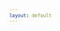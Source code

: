```yaml
---
layout: default
---
```


<!-- VARIABLES -->
<script>
    //
    //CANCION
    var cancion = "AJR - The Dumb Song";
    //
    //WALLPAPER
    var titulo = "Artstation";
    var texto = "huleeb";
    var wfuente = "https://www.artstation.com/artwork/ao0dwR";
    //
    //PISTAS
    var vocals = "https://files.catbox.moe/xilscn.flac";
    var instrumental = "https://files.catbox.moe/0fwwtx.flac";
    //
    //VIDEO LOSSELESS
    var videoText = "Catbox"; 
    var videoLink = "https://files.catbox.moe/p8furx.mp4";
    //
    //ARTISTA 1
    var artist = "AJR";
    var tidal = "https://tidal.com/browse/artist/5073699";
    var spotify = "https://open.spotify.com/artist/6s22t5Y3prQHyaHWUN1R1C?si=Jg1xmwAGTe-626dDc-TWYA";
    var instagram = "https://www.instagram.com/AJRBrothers/";
    var twitter = "https://twitter.com/AJRBrothers/";
    var soundcloud = "https://soundcloud.com/ajrbrothers";
    var website = "https://www.ajrbrothers.com/";
    var facebook = "https://www.facebook.com/AJRBrothers/";
    var youtube = "https://www.youtube.com/channel/UCQ5w3fSomzziZfO7neK7eAg";
    var discord = "";
    //
    //ARTISTA 2
    var artist2 = "";
    var tidal2 = "";
    var spotify2 = "";
    var instagram2 = "";
    var twitter2 = "";
    var soundcloud2 = "";
    var website2 = "";
    var facebook2 = "";
    var youtube2 = "";
    var discord2 = "";
    //
    //ARTISTA 3
    var artist3 = "";
    var tidal3 = "";
    var spotify3 = "";
    var instagram3 = "";
    var twitter3 = "";
    var soundcloud3 = "";
    var website3 = "";
    var facebook3 = "";
    var youtube3 = "";
    var discord3 = "";
   //
</script>
<!-- ESTILOS -->

<head>
    <style>
        body {
            font-family: "Times New Roman", Times, serif;
            font-size: 62.5%;
            width: 100%;
        }

        table {
            border-collapse: collapse;
            font-size: 1rem;
            width: 120ch;
        }

        th,
        td {
            padding: 8px;
        }

        tr td:first-child {
            text-align: right;
        }

        tr td:nth-child(2) {
            text-align: left;
        }

        .titulo {
            text-align: center;
        }

        .ingles {
            text-align: right;
            width: 50%;
        }

        .espanol {
            text-align: left;
            width: 50%;
        }

        .borde-derecho {
            border-right: 1px solid black;
        }

        .mitad-tamano {
            font-size: 50%;
            display: block;
            margin-top: -2px;
            margin-bottom: 0px;
        }

        .top-align {
            vertical-align: top;
        }

        .align-left {
            text-align: left;
        }

        .mid-align {
            vertical-align: middle;
        }

        .tab {
            display: inline-block;
            margin-left: 1.5rem;
        }
    </style>
</head>
<!-- CUERPO CON LA TABLA -->

<body>
    <table>
        <tr>
            <th colspan="4" class="titulo">Título</th>
        </tr>
        <tr>
            <th colspan="2" class="ingles borde-derecho">English</th>
            <th colspan="2" class="espanol">Español</th>
        </tr>
        <tr>
            <td colspan="2">Oh, In My Head</td>
            <td colspan="2">Oh, En Mi Cabeza</td>
        </tr>
        <tr>
            <td colspan="2"></td>
            <td colspan="2">ㅤ</td>
        </tr>
        <tr>
            <td colspan="2">You Said With Certainty</td>
            <td colspan="2">Dijiste Con Seguridad</td>
        </tr>
        <tr>
            <td colspan="2">I May Be The Dumbest Person That You′Ve Ever Seen</td>
            <td colspan="2">Que Podría Ser La Persona Más Tonta Que Hayas Visto</td>
        </tr>
        <tr>
            <td colspan="2">You Think You're Hurting Me</td>
            <td colspan="2">Piensas Que Me Haces Sufrir</td>
        </tr>
        <tr>
            <td colspan="2">Bet You Won′t Believe It, But You Kinda Set Me Free</td>
            <td colspan="2">Tal Vez Te Sorprenda, Pero Me Liberaste Un Poco</td>
        </tr>
        <tr>
            <td colspan="2">ㅤ</td>
            <td colspan="2">ㅤ</td>
        </tr>
        <tr>
            <td colspan="2">You've Mentioned Adderall</td>
            <td colspan="2">Mencionaste Unos Fármacos</td>
        </tr>
        <tr>
            <td colspan="2">Slip This Guy A Sedative, He's Bouncing Off The Wall</td>
            <td colspan="2">"Seden A Ese Chico, Está A Punto De Explotar De Tanta Energía"</td>
        </tr>
        <tr>
            <td colspan="2">Honey, It′s No Big Deal</td>
            <td colspan="2">Tranquila, No Es Para Tanto</td>
        </tr>
        <tr>
            <td colspan="2">We′ll Get You Back To College, You Could Study Somethin' Real</td>
            <td colspan="2">"Te Devolveremos A La Universidad, Así Podrás Estudiar Algo De Verdad"</td>
        </tr>
        <tr>
            <td colspan="2">ㅤ</td>
            <td colspan="2">ㅤ</td>
        </tr>
        <tr>
            <td colspan="2">So If That′s How You Feel</td>
            <td colspan="2">Así Que Si Eso Es Lo Que Piensas</td>
        </tr>
        <tr>
            <td colspan="2">When We Go Down</td>
            <td colspan="2">Cuando Estamos Débiles</td>
        </tr>
        <tr>
            <td colspan="2">When Kingdom Come</td>
            <td colspan="2">Cuando Todo Se Desmorona</td>
        </tr>
        <tr>
            <td colspan="2">ㅤ</td>
            <td colspan="2">ㅤ</td>
        </tr>
        <tr>
            <td colspan="2">Don't Look At Me, Don′t Look At Me</td>
            <td colspan="2">No Me Mires A Mi, No Me Mires A Mi</td>
        </tr>
        <tr>
            <td colspan="2">I'm Just Too Dumb</td>
            <td colspan="2">Soy Demasiado Tonto</td>
        </tr>
        <tr>
            <td colspan="2">I′D Love To Stay (Love To Stay)</td>
            <td colspan="2">Me Encantaría Quedarme (Me Encantaría Quedarme)</td>
        </tr>
        <tr>
            <td colspan="2">But Like You Said (Like You Said)</td>
            <td colspan="2">Pero Como Dijiste (Como Dijiste)</td>
        </tr>
        <tr>
            <td colspan="2">Don't Look At Me, 'Cause I Got Nothin′ In My Head</td>
            <td colspan="2">No Me Mires, Porque No Tengo Nada En Mi Cabeza</td>
        </tr>
        <tr>
            <td colspan="2">Oh, In My Head</td>
            <td colspan="2">Oh, En Mi Cabeza</td>
        </tr>
        <tr>
            <td colspan="2">ㅤ</td>
            <td colspan="2">ㅤ</td>
        </tr>
        <tr>
            <td colspan="2">Too Dumb For Breakin′ Up</td>
            <td colspan="2">Soy Demasiado Tonto Para Terminarte</td>
        </tr>
        <tr>
            <td colspan="2">I'd Do It In Person, But I′d Probably Mess It Up</td>
            <td colspan="2">Lo Haría En Persona, Pero Probablemente Lo Arruinaría</td>
        </tr>
        <tr>
            <td colspan="2">I'll Text You, That′s Enough</td>
            <td colspan="2">Te Enviaré Un Mensaje De Texto, Eso Es Suficiente</td>
        </tr>
        <tr>
            <td colspan="2">That's How Empty-Headed People Get Through Stuff</td>
            <td colspan="2">Así Es Como Las Personas Con Nada En La Cabeza Se Las Arreglan</td>
        </tr>
        <tr>
            <td colspan="2">ㅤ</td>
            <td colspan="2">ㅤ</td>
        </tr>
        <tr>
            <td colspan="2">Your World Is Ending Soon</td>
            <td colspan="2">Tu Mundo Se Está Terminando Pronto</td>
        </tr>
        <tr>
            <td colspan="2">Mine′s A Little Better 'Cause I Never Watch The News</td>
            <td colspan="2">El Mío Está Un Poco Mejor Porque Nunca Veo Las Noticias</td>
        </tr>
        <tr>
            <td colspan="2">You Make My Lunch Today</td>
            <td colspan="2">Me Preparaste El Almuerzo Hoy</td>
        </tr>
        <tr>
            <td colspan="2">I Would Do It, But I Couldn't Work My Microwave</td>
            <td colspan="2">Lo Haría Yo, Pero No Podría Hacer Funcionar Mi Microondas :D</td>
        </tr>
        <tr>
            <td colspan="2">So If That′s What You′Re Saying</td>
            <td colspan="2">Así Que Si Eso Es Lo Que Piensas</td>
        </tr>
        <tr>
            <td colspan="2">ㅤ</td>
            <td colspan="2">ㅤ</td>
        </tr>
        <tr>
            <td colspan="2">When We Go Down</td>
            <td colspan="2">Cuando Estamos Débiles</td>
        </tr>
        <tr>
            <td colspan="2">When Kingdom Come</td>
            <td colspan="2">Cuando Todo Se Desmorona</td>
        </tr>
        <tr>
            <td colspan="2">ㅤ</td>
            <td colspan="2">ㅤ</td>
        </tr>
        <tr>
            <td colspan="2">Don't Look At Me, Don′t Look At Me</td>
            <td colspan="2">No Me Mires A Mi, No Me Mires A Mi</td>
        </tr>
        <tr>
            <td colspan="2">I'm Just Too Dumb</td>
            <td colspan="2">Soy Demasiado Tonto</td>
        </tr>
        <tr>
            <td colspan="2">I′d Love To Stay (Love To Stay)</td>
            <td colspan="2">Me Encantaría Quedarme (Me Encantaría Quedarme)</td>
        </tr>
        <tr>
            <td colspan="2">But Like You Said (Like You Said)</td>
            <td colspan="2">Pero Como Dijiste (Como Dijiste)</td>
        </tr>
        <tr>
            <td colspan="2">Don't Look At Me, ′Cause I Got Nothin' In My Head</td>
            <td colspan="2">No Me Mires, Porque No Tengo Nada En Mi Cabeza</td>
        </tr>
        <tr>
            <td colspan="2">Oh, In My Head</td>
            <td colspan="2">Oh, En Mi Cabeza</td>
        </tr>
        <tr>
            <td colspan="2">ㅤ</td>
            <td colspan="2">ㅤ</td>
        </tr>
        <tr>
            <td colspan="2">You Should Not Have Done That</td>
            <td colspan="2">No Deberías Haber Hecho Eso :D</td>
        </tr>
        <tr>
            <td colspan="2">ㅤ</td>
            <td colspan="2">ㅤ</td>
        </tr>
        <tr>
            <td colspan="2">When We Go Down (We Go Down)</td>
            <td colspan="2">Cuando Estamos Débiles (Estamos Débiles)</td>
        </tr>
        <tr>
            <td colspan="2">When Kingdom Come (Kingdom Come)</td>
            <td colspan="2">Cuando Todo Se Desmorona (Se Desmorona)</td>
        </tr>
        <tr>
            <td colspan="2">ㅤ</td>
            <td colspan="2">ㅤ</td>
        </tr>
        <tr>
            <td colspan="2">Don't Look At Me, Don′t Look At Me</td>
            <td colspan="2">No Me Mires A Mi, No Me Mires A Mi</td>
        </tr>
        <tr>
            <td colspan="2">I′m Much Too Dumb</td>
            <td colspan="2">Soy Tonto Mucho Demasiado</td>
        </tr>
        <tr>
            <td colspan="2">I'd Love To Stay (Love To Stay)</td>
            <td colspan="2">Me Encantaría Quedarme (Me Encantaría Quedarme)</td>
        </tr>
        <tr>
            <td colspan="2">But Like You Said (Like You Said)</td>
            <td colspan="2">Pero Como Dijiste (Como Dijiste)</td>
        </tr>
        <tr>
            <td colspan="2">Don′T Look At Me, 'Cause I Got Nothin′ In My Head</td>
            <td colspan="2">No Me Mires, Porque No Tengo Nada En Mi Cabeza</td>
        </tr>
        <tr>
            <td colspan="2">Oh, In My Head</td>
            <td colspan="2">Oh, En Mi Cabeza</td>
        </tr>
        <tr>
            <td colspan="2">Oh, In My Head</td>
            <td colspan="2">Oh, En Mi Cabeza</td>
        </tr>
        <tr>
            <td colspan="2">ㅤ</td>
            <td colspan="2">ㅤ</td>
        </tr>
        <tr>
            <td colspan="2">When We Go Down</td>
            <td colspan="2">Cuando Estamos Débiles</td>
        </tr>
        <tr>
            <td colspan="2">When Kingdom Come</td>
            <td colspan="2">Cuando Todo Se Desmorona</td>
        </tr>
        <tr>
            <td colspan="2">Don't Look At Me, Don′t Look At Me</td>
            <td colspan="2">No Me Mires A Mi, No Me Mires A Mi</td>
        </tr>
        <tr>
            <td colspan="2">I'm Just Too Dumb.</td>
            <td colspan="2">Soy Demasiado Tonto.</td>
        </tr>
        <tr>
            <td class="top-align align-left" style="text-align: left;"><span id="spanWallpaper"><b>Wallpaper:</b><span
                        class="mitad-tamano">(Usado
                        en mi
                        video)</span><span id="FuenteW1">Oficial: bitbird</span></span>
            </td>
            <td class="top-align" style="text-align: left;"><span id="UrlsArtista1"></span></td>
            <td class="top-align" style="text-align: right;">Interpretación por: <b>Argel H</b><br>Redes:<br><a
                    href="https://linktr.ee/iamargelh" target="_blank">linktr.ee/iamargelh</a></td>
            <td class="top-align align-left" width="140ch"><img src="https://i.imgur.com/RQLfOkU.gif" width="80ch"></td>
        </tr>
    </table>
    <!-- INFIERNO DE LOS SCIRPT -->
    <script>
        var tituloc = document.querySelector(".titulo");
        tituloc.textContent = cancion;
        tituloc.style.textAlign = "center";
        document.title = "(ArgelH-Subs) " + cancion;
        var fuenteW1 = document.getElementById("FuenteW1");
        fuenteW1.innerHTML = titulo + ": ";
        var enlace = document.createElement("a");
        var link = document.querySelector("link[rel~='icon']");
        link = document.createElement("link");
        link.rel = "icon";
        document.head.appendChild(link);
        link.href = "https://i.imgur.com/yDkaBI1.png";
        if (wfuente) {
            enlace.href = wfuente;
            enlace.target = "_blank";
        }
        enlace.textContent = texto;
        enlace.style.fontStyle = "italic";
        fuenteW1.appendChild(enlace);
        if (vocals || instrumental) {
            var spanWallpaper = document.getElementById("spanWallpaper");
            spanWallpaper.appendChild(document.createElement("br"));
            var audiosSpan = document.createElement("span");
            audiosSpan.innerHTML = "<strong>Audios:</strong>";
            spanWallpaper.parentNode.insertBefore(audiosSpan, spanWallpaper.nextSibling);
            var extractedText = document.createElement("span");
            extractedText.textContent = "(Extraídos de la canción)";
            extractedText.style.fontSize = "50%";
            extractedText.style.display = "block";
            extractedText.style.marginTop = "-2px";
            extractedText.style.marginBottom = "0px";
            audiosSpan.appendChild(extractedText);
            if (vocals) {
                var vocalsLink = document.createElement("a");
                vocalsLink.href = vocals;
                vocalsLink.target = "_blank";
                vocalsLink.textContent = "Acapella";
                audiosSpan.appendChild(vocalsLink);
                audiosSpan.appendChild(document.createElement("br"));
            }
            if (instrumental) {
                var instrumentalLink = document.createElement("a");
                instrumentalLink.href = instrumental;
                instrumentalLink.target = "_blank";
                instrumentalLink.textContent = "Instrumental";
                audiosSpan.appendChild(instrumentalLink);
            }
        }
    </script>
    <script>
        var celdaUrlsArtista1 = document.getElementById("UrlsArtista1");
        var artistName = document.createElement("strong");
        artistName.textContent = artist + ":";
        celdaUrlsArtista1.appendChild(artistName);
        celdaUrlsArtista1.appendChild(document.createElement("br")); // AÑADE UN SALTO DE LINEA DESPUES DEL ARTISTA
        if (tidal) {
            var enlaceTidal = document.createElement("a");
            enlaceTidal.href = tidal;
            enlaceTidal.target = "_blank";
            enlaceTidal.textContent = "Tidal";
            celdaUrlsArtista1.appendChild(enlaceTidal);
            celdaUrlsArtista1.appendChild(document.createElement("br"));
        }
        if (spotify) {
            var UrlsArtista1potify = document.createElement("a");
            UrlsArtista1potify.href = spotify;
            UrlsArtista1potify.target = "_blank";
            UrlsArtista1potify.textContent = "Spotify";
            celdaUrlsArtista1.appendChild(UrlsArtista1potify);
            celdaUrlsArtista1.appendChild(document.createElement("br"));
        }
        if (soundcloud) {
            var UrlsArtista1oundCloud = document.createElement("a");
            UrlsArtista1oundCloud.href = soundcloud;
            UrlsArtista1oundCloud.target = "_blank";
            UrlsArtista1oundCloud.textContent = "SoundCloud";
            celdaUrlsArtista1.appendChild(UrlsArtista1oundCloud);
            celdaUrlsArtista1.appendChild(document.createElement("br"));
        }
        if (youtube) {
            var enlaceYouTube = document.createElement("a");
            enlaceYouTube.href = youtube;
            enlaceYouTube.target = "_blank";
            enlaceYouTube.textContent = "YouTube";
            celdaUrlsArtista1.appendChild(enlaceYouTube);
            celdaUrlsArtista1.appendChild(document.createElement("br"));
        }
        if (website) {
            var enlaceWebsite = document.createElement("a");
            enlaceWebsite.href = website;
            enlaceWebsite.target = "_blank";
            enlaceWebsite.textContent = "Website";
            celdaUrlsArtista1.appendChild(enlaceWebsite);
            celdaUrlsArtista1.appendChild(document.createElement("br"));
        }
        if (discord) {
            var enlacediscord = document.createElement("a");
            enlacediscord.href = discord;
            enlacediscord.target = "_blank";
            enlacediscord.textContent = "Discord";
            celdaUrlsArtista1.appendChild(enlacediscord);
            celdaUrlsArtista1.appendChild(document.createElement("br"));
        }
        if (instagram) {
            var enlaceInstagram = document.createElement("a");
            enlaceInstagram.href = instagram;
            enlaceInstagram.target = "_blank";
            enlaceInstagram.textContent = "Instagram";
            celdaUrlsArtista1.appendChild(enlaceInstagram);
            celdaUrlsArtista1.appendChild(document.createElement("br"));
        }
        if (facebook) {
            var enlaceFacebook = document.createElement("a");
            enlaceFacebook.href = facebook;
            enlaceFacebook.target = "_blank";
            enlaceFacebook.textContent = "Facebook";
            celdaUrlsArtista1.appendChild(enlaceFacebook);
            celdaUrlsArtista1.appendChild(document.createElement("br"));
        }
        if (twitter) {
            var enlacetwitter = document.createElement("a");
            enlacetwitter.href = twitter;
            enlacetwitter.target = "_blank";
            enlacetwitter.textContent = "Twitter";
            celdaUrlsArtista1.appendChild(enlacetwitter);
        }
    </script>
    <script>
        if (artist2) {
            var celdaUrlsArtista1 = document.getElementById("UrlsArtista1");
            celdaUrlsArtista1.appendChild(document.createElement("br"));
            celdaUrlsArtista1.appendChild(document.createElement("br"));
            var celdaUrlsArtista2 = document.createElement("span");
            celdaUrlsArtista2.id = "UrlsArtista2";
            celdaUrlsArtista1.parentNode.insertBefore(celdaUrlsArtista2, celdaUrlsArtista1.nextSibling);
            var artistName2 = document.createElement("strong");
            artistName2.textContent = artist2 + ":";
            celdaUrlsArtista2.appendChild(artistName2);
            celdaUrlsArtista2.appendChild(document.createElement("br"));
            if (tidal2) {
                var enlaceTidal = document.createElement("a");
                enlaceTidal.href = tidal2;
                enlaceTidal.target = "_blank";
                enlaceTidal.textContent = "Tidal";
                celdaUrlsArtista2.appendChild(enlaceTidal);
                celdaUrlsArtista2.appendChild(document.createElement("br"));
            }
            if (spotify2) {
                var UrlsArtista1potify = document.createElement("a");
                UrlsArtista1potify.href = spotify2;
                UrlsArtista1potify.target = "_blank";
                UrlsArtista1potify.textContent = "Spotify";
                celdaUrlsArtista2.appendChild(UrlsArtista1potify);
                celdaUrlsArtista2.appendChild(document.createElement("br"));
            }
            if (soundcloud2) {
                var UrlsArtista1oundCloud = document.createElement("a");
                UrlsArtista1oundCloud.href = soundcloud2;
                UrlsArtista1oundCloud.target = "_blank";
                UrlsArtista1oundCloud.textContent = "SoundCloud";
                celdaUrlsArtista2.appendChild(UrlsArtista1oundCloud);
                celdaUrlsArtista2.appendChild(document.createElement("br"));
            }
            if (youtube2) {
                var enlaceYouTube = document.createElement("a");
                enlaceYouTube.href = youtube2;
                enlaceYouTube.target = "_blank";
                enlaceYouTube.textContent = "YouTube";
                celdaUrlsArtista2.appendChild(enlaceYouTube);
                celdaUrlsArtista2.appendChild(document.createElement("br"));
            }
            if (website2) {
                var enlaceWebsite = document.createElement("a");
                enlaceWebsite.href = website;
                enlaceWebsite.target = "_blank";
                enlaceWebsite.textContent = "Website";
                celdaUrlsArtista2.appendChild(enlaceWebsite);
                celdaUrlsArtista2.appendChild(document.createElement("br"));
            }
            if (discord2) {
                var enlacediscord = document.createElement("a");
                enlacediscord.href = discord2;
                enlacediscord.target = "_blank";
                enlacediscord.textContent = "Discord";
                celdaUrlsArtista2.appendChild(enlacediscord);
                celdaUrlsArtista2.appendChild(document.createElement("br"));
            }
            if (instagram) {
                var enlaceInstagram = document.createElement("a");
                enlaceInstagram.href = instagram;
                enlaceInstagram.target = "_blank";
                enlaceInstagram.textContent = "Instagram";
                celdaUrlsArtista2.appendChild(enlaceInstagram);
                celdaUrlsArtista2.appendChild(document.createElement("br"));
            }
            if (facebook2) {
                var enlaceFacebook = document.createElement("a");
                enlaceFacebook.href = facebook2;
                enlaceFacebook.target = "_blank";
                enlaceFacebook.textContent = "Facebook";
                celdaUrlsArtista2.appendChild(enlaceFacebook);
                celdaUrlsArtista2.appendChild(document.createElement("br"));
            }
            if (twitter2) {
                var enlacetwitter = document.createElement("a");
                enlacetwitter.href = twitter2;
                enlacetwitter.target = "_blank";
                enlacetwitter.textContent = "Twitter";
                celdaUrlsArtista2.appendChild(enlacetwitter);
            }
        }
    </script>
    <script>
        if (artist3) {
            var celdaUrlsArtista2 = document.getElementById("UrlsArtista2");
            celdaUrlsArtista2.appendChild(document.createElement("br"));
            celdaUrlsArtista2.appendChild(document.createElement("br"));
            var celdaUrlsArtista3 = document.createElement("span");
            celdaUrlsArtista3.id = "UrlsArtista3";
            celdaUrlsArtista2.parentNode.insertBefore(celdaUrlsArtista3, celdaUrlsArtista2.nextSibling);
            var artistName3 = document.createElement("strong");
            artistName3.textContent = artist3 + ":";
            celdaUrlsArtista3.appendChild(artistName3);
            celdaUrlsArtista3.appendChild(document.createElement("br"));
            if (tidal3) {
                var enlaceTidal = document.createElement("a");
                enlaceTidal.href = tidal3;
                enlaceTidal.target = "_blank";
                enlaceTidal.textContent = "Tidal";
                celdaUrlsArtista3.appendChild(enlaceTidal);
                celdaUrlsArtista3.appendChild(document.createElement("br"));
            }
            if (spotify3) {
                var UrlsArtista1potify = document.createElement("a");
                UrlsArtista1potify.href = spotify3;
                UrlsArtista1potify.target = "_blank";
                UrlsArtista1potify.textContent = "Spotify";
                celdaUrlsArtista3.appendChild(UrlsArtista1potify);
                celdaUrlsArtista3.appendChild(document.createElement("br"));
            }
            if (soundcloud3) {
                var UrlsArtista1oundCloud = document.createElement("a");
                UrlsArtista1oundCloud.href = soundcloud;
                UrlsArtista1oundCloud.target = "_blank";
                UrlsArtista1oundCloud.textContent = "SoundCloud";
                celdaUrlsArtista3.appendChild(UrlsArtista1oundCloud);
                celdaUrlsArtista3.appendChild(document.createElement("br"));
            }
            if (youtube) {
                var enlaceYouTube = document.createElement("a");
                enlaceYouTube.href = youtube;
                enlaceYouTube.target = "_blank";
                enlaceYouTube.textContent = "YouTube";
                celdaUrlsArtista3.appendChild(enlaceYouTube);
                celdaUrlsArtista3.appendChild(document.createElement("br"));
            }
            if (website3) {
                var enlaceWebsite = document.createElement("a");
                enlaceWebsite.href = website3;
                enlaceWebsite.target = "_blank";
                enlaceWebsite.textContent = "Website";
                celdaUrlsArtista3.appendChild(enlaceWebsite);
                celdaUrlsArtista3.appendChild(document.createElement("br"));
            }
            if (discord3) {
                var enlacediscord = document.createElement("a");
                enlacediscord.href = discord3;
                enlacediscord.target = "_blank";
                enlacediscord.textContent = "Discord";
                celdaUrlsArtista3.appendChild(enlacediscord);
                celdaUrlsArtista3.appendChild(document.createElement("br"));
            }
            if (instagram3) {
                var enlaceInstagram = document.createElement("a");
                enlaceInstagram.href = instagram3;
                enlaceInstagram.target = "_blank";
                enlaceInstagram.textContent = "Instagram";
                celdaUrlsArtista3.appendChild(enlaceInstagram);
                celdaUrlsArtista3.appendChild(document.createElement("br"));
            }
            if (facebook3) {
                var enlaceFacebook = document.createElement("a");
                enlaceFacebook.href = facebook3;
                enlaceFacebook.target = "_blank";
                enlaceFacebook.textContent = "Facebook";
                celdaUrlsArtista3.appendChild(enlaceFacebook);
                celdaUrlsArtista3.appendChild(document.createElement("br"));
            }
            if (twitter3) {
                var enlacetwitter = document.createElement("a");
                enlacetwitter.href = twitter3;
                enlacetwitter.target = "_blank";
                enlacetwitter.textContent = "Twitter";
                celdaUrlsArtista3.appendChild(enlacetwitter);
            }
        }
    </script>
    <script>
        if (videoLink) {
            var audiosSpan = document.querySelector("#spanWallpaper + span");
            if (!audiosSpan) {
                audiosSpan = document.querySelector("#spanWallpaper");
            }
            var br = document.createElement("br");
            audiosSpan.parentNode.insertBefore(br, audiosSpan.nextSibling);
            var videoSpan = document.createElement("span");
            videoSpan.innerHTML = "<strong>Video Con Mejor Calidad:</strong>";
            br.parentNode.insertBefore(videoSpan, br.nextSibling);
            videoSpan.appendChild(document.createElement("br"));
            var videoLinkElement = document.createElement("a");
            videoLinkElement.href = videoLink;
            videoLinkElement.target = "_blank";
            videoLinkElement.textContent = videoText;
            videoSpan.appendChild(videoLinkElement);
        }
    </script>
</body>
> Para mi amigo @akkinarrieta2132 aka "El niño". <sub><mark>22/04/23</mark></sub>
> > 500 Visitas en 2 dias, nada mal, gracias por el apoyo. <sub><mark>24/04/23</mark></sub>
